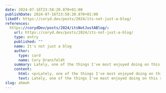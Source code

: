 ```yaml
---
date: 2024-07-16T23:58:20.870+01:00
publishDate: 2024-07-16T23:58:20.870+01:00
likeOf: https://coryd.dev/posts/2024/its-not-just-a-blog/
references:
  https://corydDev/posts/2024/itsNotJustABlog/:
    url: https://coryd.dev/posts/2024/its-not-just-a-blog/
    type: entry
    published: ""
    name: It's not just a blog
    author:
      type: card
      name: Cory Dransfeldt
    summary: Lately, one of the things I've most enjoyed doing on this site has been expanding on the facets of it that aren't strictly related to the blog. I've been working around the edges on filling out music, movie, TV and book related functionality.
    content:
      html: <p>Lately, one of the things I've most enjoyed doing on this site has been expanding on the facets of it that aren't strictly related to the blog. I've been working around the edges on filling out music, movie, TV and book related functionality.</p><p>I've made adding links easier and associated attribution simpler. I've exposed a lot of the media-related content I've added, while also adding simple lists <a href="https://coryd.dev/posts/2024/integrating-a-somewhat-custom-cms-with-eleventy/">in the admin</a> that show me shows and movies to watch, books to read and upcoming albums to pick up.</p><p>Is most of this — or any of this — interesting to visitors? I don't know, probably not as much as it is to me. I spent time programmatically generating pages for each show, movie, book, artist and genre. It takes a bit to build and that's ok — though I did remove "all-time" pages in the interest of preventing things from slowing over time.</p><p>I've learned a lot doing this and the site has sprawled from a self-contained repository to a repository containing the front end, Cloudflare workers as APIs that get updated of their own accord, a CDN, a database, a CMS. It'd be hard to say it's not all over-engineered. <em>But</em> — it's fun and that's been the most important thing to me.</p><p>It's replaced my usage of The Storygraph, <a href="http://Last.fm">Last.fm</a>, Trakt et al. I liked those services — I still do — but that all sits in house now.</p><p>This is what I love about the web — you can build what you want, what you want to use, maintain it (or not), have fun with it, throw something out as a novelty or dig deep and keep adding to it. There's underlying infrastructure — that's hard to avoid — but the tools are there and you can build whatever you'd like. It doesn't have to be a blog — it can be — and that can take whatever shape you want it to.</p><p><strong class="highlight-text">Build what you want and have fun doing it.</strong></p>
      text: Lately, one of the things I've most enjoyed doing on this site has been expanding on the facets of it that aren't strictly related to the blog. I've been working around the edges on filling out music, movie, TV and book related functionality.I've made adding links easier and associated attribution simpler. I've exposed a lot of the media-related content I've added, while also adding simple lists in the admin that show me shows and movies to watch, books to read and upcoming albums to pick up.Is most of this — or any of this — interesting to visitors? I don't know, probably not as much as it is to me. I spent time programmatically generating pages for each show, movie, book, artist and genre. It takes a bit to build and that's ok — though I did remove "all-time" pages in the interest of preventing things from slowing over time.I've learned a lot doing this and the site has sprawled from a self-contained repository to a repository containing the front end, Cloudflare workers as APIs that get updated of their own accord, a CDN, a database, a CMS. It'd be hard to say it's not all over-engineered. But — it's fun and that's been the most important thing to me.It's replaced my usage of The Storygraph, Last.fm, Trakt et al. I liked those services — I still do — but that all sits in house now.This is what I love about the web — you can build what you want, what you want to use, maintain it (or not), have fun with it, throw something out as a novelty or dig deep and keep adding to it. There's underlying infrastructure — that's hard to avoid — but the tools are there and you can build whatever you'd like. It doesn't have to be a blog — it can be — and that can take whatever shape you want it to.Build what you want and have fun doing it.
slug: ahmoh
---
```

